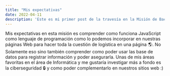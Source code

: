 ```yaml
---
title: "Mis expectativas"
date: 2022-04-11
description: 'Este es mi primer post de la travesía en la Misión de Backend con Node JS de Launch X.'
---
```


Mis expectativas en esta misión es comprender como funciona JavaScript como lenguaje de programación como lo podemos incorporar en nuestras páginas Web para hacer toda la cuestión de logística en una página 🌎. 
No Solamente eso sino también comprender como poder usar las base de datos para registrar información y poder asegurarla. Unas de mis áreas favoritas en el área de Informática y me gustaría investigar más a fondo es la ciberseguridad 🔒 y como poder complementarlo en nuestros sitios web :)

